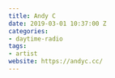 ```yaml
---
title: Andy C
date: 2019-03-01 10:37:00 Z
categories:
- daytime-radio
tags:
- artist
website: https://andyc.cc/
---
```


